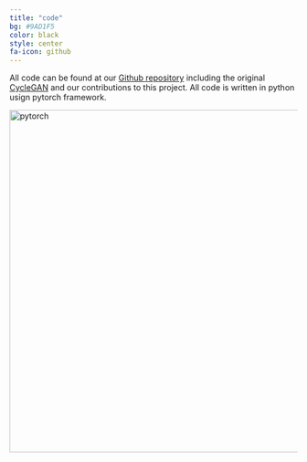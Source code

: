 ```yaml
---
title: "code"
bg: #9AD1F5
color: black
style: center
fa-icon: github
---
```

All code can be found at our [Github repository](https://github.com/telecombcn-dl/2018-dlai-team3) 
including the original [CycleGAN](https://github.com/junyanz/pytorch-CycleGAN-and-pix2pix)
and our contributions to this project. All code is written in python usign pytorch framework.

<p class="center">
    <img src="https://upload.wikimedia.org/wikipedia/commons/9/96/Pytorch_logo.png" alt="pytorch" width="600"/>
</p>
